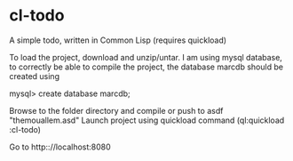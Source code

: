 cl-todo
=======

A simple todo, written in Common Lisp (requires quickload)

To load the project, download and unzip/untar.
I am using mysql database, to correctly be able to compile the project, the database marcdb should be created using

mysql> create database marcdb;

Browse to the folder directory and compile or push to asdf "themouallem.asd"
Launch project using quickload command (ql:quickload :cl-todo)

Go to http:://localhost:8080
